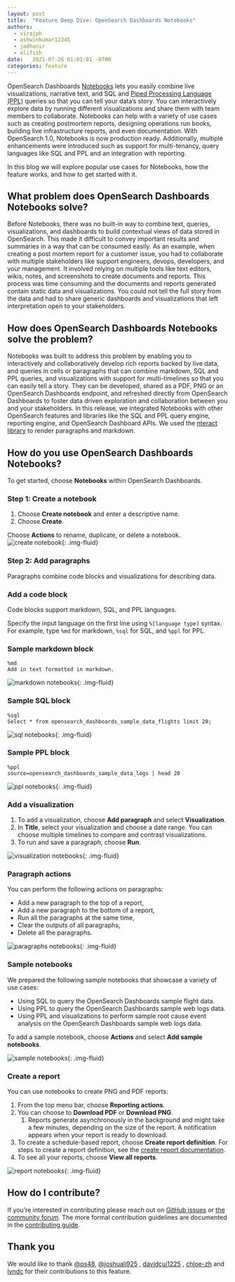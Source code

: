 ```yaml
---
layout: post
title:  "Feature Deep Dive: OpenSearch Dashboards Notebooks"
authors: 
  - virajph
  - ashwinkumar12345
  - jadhanir
  - elifish
date:   2021-07-26 01:01:01 -0700
categories: feature
---
```


OpenSearch Dashboards [Notebooks](https://opensearch.org/docs/dashboards/notebooks/) lets you easily combine live visualizations, narrative text, and SQL and [Piped Processing Language (PPL)](https://opensearch.org/docs/search-plugins/ppl/index/) queries so that you can tell your data’s story. You can interactively explore data by running different visualizations and share them with team members to collaborate. Notebooks can help with a variety of use cases such as creating postmortem reports, designing operations run books, building live infrastructure reports, and even documentation.  With OpenSearch 1.0, Notebooks is now production ready. Additionally, multiple enhancements were introduced such as support for multi-tenancy, query languages like SQL and PPL and an integration with reporting.

In this blog we will explore popular use cases for Notebooks, how the feature works, and how to get started with it.

## What problem does OpenSearch Dashboards Notebooks solve?

Before Notebooks, there was no built-in way to combine text, queries, visualizations, and dashboards to build contextual views of data stored in OpenSearch. This made it difficult to convey important results and summaries in a way that can be consumed easily.  As an example, when creating a post mortem report for a customer issue, you had to collaborate with multiple stakeholders like support engineers, devops, developers, and your management. It involved relying on multiple tools like text editors, wikis, notes, and screenshots to create documents and reports. This process was time consuming and the documents and reports generated contain static data and visualizations. You could not tell the full story from the data and had to share generic dashboards and visualizations that left interpretation open to your stakeholders. 

## How does OpenSearch Dashboards Notebooks solve the problem?
Notebooks was built to address this problem by enabling you to interactively and collaboratively develop rich reports backed by live data, and queries in cells or paragraphs that can combine markdown, SQL and PPL queries, and visualizations with support for multi-timelines so that you can easily tell a story. They can be developed, shared as a PDF, PNG or an OpenSearch Dashboards endpoint, and refreshed directly from OpenSearch Dashboards to foster data driven exploration and collaboration between you and your stakeholders. In this release, we integrated Notebooks with other OpenSearch features and libraries like the SQL and PPL query engine, reporting engine, and OpenSearch Dashboard APIs. We used the [nteract library](https://nteract.io/) to render paragraphs and markdown.

## How do you use OpenSearch Dashboards Notebooks?
To get started, choose **Notebooks** within OpenSearch Dashboards.

### Step 1: Create a notebook

1. Choose **Create notebook** and enter a descriptive name.
2. Choose **Create**.

Choose **Actions** to rename, duplicate, or delete a notebook.
![create notebook](/assets/media/blog-images/2021-07-20-feature-highlight-opensearch-dashboards-notebooks/create_notebook.gif){: .img-fluid}

### Step 2: Add paragraphs

Paragraphs combine code blocks and visualizations for describing data.


### Add a code block

Code blocks support markdown, SQL, and PPL languages.

Specify the input language on the first line using `%[language type]` syntax. For example, type `%md` for markdown, `%sql` for SQL, and `%ppl` for PPL.


### Sample markdown block

```
%md
Add in text formatted in markdown.
```

![markdown notebooks](/assets/media/blog-images/2021-07-20-feature-highlight-opensearch-dashboards-notebooks/markdown_notebooks.gif){: .img-fluid}

### Sample SQL block

```
%sql
Select * from opensearch_dashboards_sample_data_flights limit 20;
```
![sql notebooks](/assets/media/blog-images/2021-07-20-feature-highlight-opensearch-dashboards-notebooks/sql_notebooks.gif){: .img-fluid}

### Sample PPL block

```
%ppl
source=opensearch_dashboards_sample_data_logs | head 20
```

![ppl notebooks](/assets/media/blog-images/2021-07-20-feature-highlight-opensearch-dashboards-notebooks/ppl_notebooks.gif){: .img-fluid}

### Add a visualization

1. To add a visualization, choose **Add paragraph** and select **Visualization**.
2. In **Title**, select your visualization and choose a date range. You can choose multiple timelines to compare and contrast visualizations.
3. To run and save a paragraph, choose **Run**.

![visualization notebooks](/assets/media/blog-images/2021-07-20-feature-highlight-opensearch-dashboards-notebooks/visualization_notebooks.gif){: .img-fluid}

### Paragraph actions

You can perform the following actions on paragraphs:


* Add a new paragraph to the top of a report,
* Add a new paragraph to the bottom of a report,
* Run all the paragraphs at the same time,
* Clear the outputs of all paragraphs,
* Delete all the paragraphs.

![paragraphs notebooks](/assets/media/blog-images/2021-07-20-feature-highlight-opensearch-dashboards-notebooks/paragraphs_notebooks.gif){: .img-fluid}

### Sample notebooks

We prepared the following sample notebooks that showcase a variety of use cases:

* Using SQL to query the OpenSearch Dashboards sample flight data.
* Using PPL to query the OpenSearch Dashboards sample web logs data.
* Using PPL and visualizations to perform sample root cause event analysis on the OpenSearch Dashboards sample web logs data.

To add a sample notebook, choose **Actions** and select **Add sample notebooks**.

![sample notebooks](/assets/media/blog-images/2021-07-20-feature-highlight-opensearch-dashboards-notebooks/sample_notebooks.gif){: .img-fluid}

### Create a report

You can use notebooks to create PNG and PDF reports:

1. From the top menu bar, choose **Reporting actions**.
2. You can choose to **Download PDF** or **Download PNG**. 
    1. Reports generate asynchronously in the background and might take a few minutes, depending on the size of the report. A notification appears when your report is ready to download. 
3. To create a schedule-based report, choose **Create report definition**. For steps to create a report definition, see the [create report documentation](https://opensearch.org/docs/dashboards/reporting/#create-reports-using-a-definition).
4. To see all your reports, choose **View all reports**.

![report notebooks](/assets/media/blog-images/2021-07-20-feature-highlight-opensearch-dashboards-notebooks/report_notebooks.gif){: .img-fluid}

## How do I contribute?

If you’re interested in contributing please reach out on [GitHub issues](https://github.com/opensearch-project/dashboards-reports/issues) or [the community forum](https://discuss.opendistrocommunity.dev/). The more formal contribution guidelines are documented in the [contributing guide](https://github.com/opensearch-project/dashboards-reports/blob/main/CONTRIBUTING.md)[](https://github.com/opensearch-project/dashboards-reports/blob/main/CONTRIBUTING.md).

## Thank you

We would like to thank [@ps48](https://github.com/ps48), [@joshuali925](https://github.com/joshuali925) , [davidcui1225](https://github.com/davidcui1225) , [chloe-zh](https://github.com/chloe-zh) and [lvndc](https://github.com/lvndc) for their contributions to this feature.


